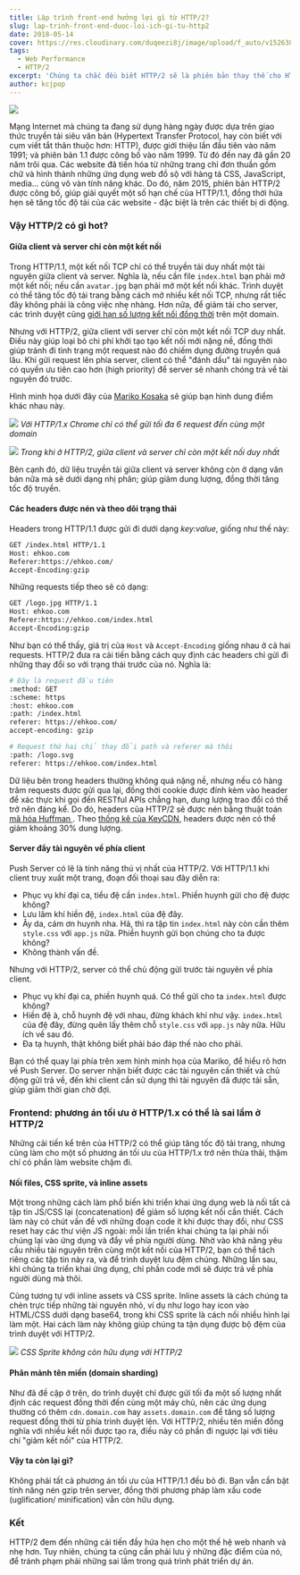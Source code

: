 ```yaml
---
title: Lập trình front-end hưởng lợi gì từ HTTP/2?
slug: lap-trinh-front-end-duoc-loi-ich-gi-tu-http2
date: 2018-05-14
cover: https://res.cloudinary.com/duqeezi8j/image/upload/f_auto/v1526386160/sls-rocket-scene-1_ruuwgh.jpg
tags:
  - Web Performance
  - HTTP/2
excerpt: 'Chúng ta chắc đều biết HTTP/2 sẽ là phiên bản thay thế cho HTTP/1.1. Nhưng chính xác thì HTTP/2 là gì, và đem lại những lợi ích nào cho lập trình viên front-end?'
author: kcjpop
---
```


![](https://res.cloudinary.com/duqeezi8j/image/upload/f_auto/v1526386160/sls-rocket-scene-1_ruuwgh.jpg)

Mạng Internet mà chúng ta đang sử dụng hàng ngày được dựa trên giao thức truyền tải siêu văn bản (Hypertext Transfer Protocol, hay còn biết với cụm viết tắt thân thuộc hơn: HTTP), được giới thiệu lần đầu tiên vào năm 1991; và phiên bản 1.1 được công bố vào năm 1999. Từ đó đến nay đã gần 20 năm trôi qua. Các website đã tiến hóa từ những trang chỉ đơn thuần gồm chữ và hình thành những ứng dụng web đồ sộ với hàng tá CSS, JavaScript, media... cùng vô vàn tính năng khác. Do đó, năm 2015, phiên bản HTTP/2 được công bố, giúp giải quyết một số hạn chế của HTTP/1.1, đồng thời hứa hẹn sẽ tăng tốc độ tải của các website - đặc biệt là trên các thiết bị di động.

### Vậy HTTP/2 có gì hot?

#### Giữa client và server chỉ còn một kết nối

Trong HTTP/1.1, một kết nối TCP chỉ có thể truyền tải duy nhất một tài nguyên giữa client và server. Nghĩa là, nếu cần file `index.html` bạn phải mở một kết nối; nếu cần `avatar.jpg` bạn phải mở một kết nối khác. Trình duyệt có thể tăng tốc độ tải trang bằng cách mở nhiều kết nối TCP, nhưng rất tiếc đây không phải là công việc nhẹ nhàng. Hơn nữa, để giảm tải cho server, các trình duyệt cũng [giới hạn số lượng kết nối đồng thời](https://stackoverflow.com/questions/985431/max-parallel-http-connections-in-a-browser) trên một domain.

Nhưng với HTTP/2, giữa client với server chỉ còn một kết nối TCP duy nhất. Điều này giúp loại bỏ chi phí khởi tạo tạo kết nối mới nặng nề, đồng thời giúp tránh đi tình trạng một request nào đó chiếm dụng đường truyền quá lâu. Khi gửi request lên phía server, client có thể "đánh dấu" tài nguyên nào có quyền ưu tiên cao hơn (high priority) để server sẽ nhanh chóng trả về tài nguyên đó trước.

Hình minh họa dưới đây của [Mariko Kosaka](https://twitter.com/kosamari/status/859958929484337152) sẽ giúp bạn hình dung điểm khác nhau này.

![](https://res.cloudinary.com/duqeezi8j/image/upload/f_auto/v1526295127/C-8t64sXYAEf7GG_dcxvqc.jpg)
_Với HTTP/1.x Chrome chỉ có thể gửi tối đa 6 request đến cùng một domain_

![](https://res.cloudinary.com/duqeezi8j/image/upload/f_auto/v1526295115/C-8t70YXoAEShUL_ykkmgx.jpg)
_Trong khi ở HTTP/2, giữa client và server chỉ còn một kết nối duy nhất_

Bên cạnh đó, dữ liệu truyền tải giữa client và server không còn ở dạng văn bản nữa mà sẽ dưới dạng nhị phân; giúp giảm dung lượng, đồng thời tăng tốc độ truyền.

#### Các headers được nén và theo dõi trạng thái

Headers trong HTTP/1.1 được gửi đi dưới dạng _key:value_, giống như thế này:

```bash
GET /index.html HTTP/1.1
Host: ehkoo.com
Referer:https://ehkoo.com/
Accept-Encoding:gzip
```

Những requests tiếp theo sẽ có dạng:

```bash
GET /logo.jpg HTTP/1.1
Host: ehkoo.com
Referer:https://ehkoo.com/index.html
Accept-Encoding:gzip
```

Như bạn có thể thấy, giá trị của `Host` và `Accept-Encoding` giống nhau ở cả hai requests. HTTP/2 đưa ra cải tiến bằng cách quy định các headers chỉ gửi đi những thay đổi so với trạng thái trước của nó. Nghĩa là:

```bash
# Đây là request đầu tiên
:method: GET
:scheme: https
:host: ehkoo.com
:path: /index.html
referer: https://ehkoo.com/
accept-encoding: gzip
```

```bash
# Request thứ hai chỉ thay đổi path và referer mà thôi
:path: /logo.svg
referer: https://ehkoo.com/index.html
```

Dữ liệu bên trong headers thường không quá nặng nề, nhưng nếu có hàng trăm requests được gửi qua lại, đồng thời cookie được đính kèm vào header để xác thực khi gọi đến RESTful APIs chẳng hạn, dung lượng trao đổi có thể trở nên đáng kể. Do đó, headers của HTTP/2 sẽ được nén bằng thuật toán [mã hóa Huffman ](https://vi.wikipedia.org/wiki/M%C3%A3_h%C3%B3a_Huffman). Theo [thống kê của KeyCDN](https://www.keycdn.com/blog/http2-hpack-compression/), headers được nén có thể giảm khoảng 30% dung lượng.

#### Server đẩy tài nguyên về phía client

Push Server có lẽ là tính năng thú vị nhất của HTTP/2. Với HTTP/1.1 khi client truy xuất một trang, đoạn đối thoại sau đây diễn ra:

- Phục vụ khí đại ca, tiểu đệ cần `index.html`. Phiền huynh gửi cho đệ được không?
- Lưu lãm khí hiền đệ, `index.html` của đệ đây.
- Ây da, cám ơn huynh nha. Hả, thì ra tập tin `index.html` này còn cần thêm `style.css` với `app.js` nữa. Phiền huynh gửi bọn chúng cho ta được không?
- Không thành vấn đề.

Nhưng với HTTP/2, server có thể chủ động gửi trước tài nguyên về phía client.

- Phục vụ khí đại ca, phiền huynh quá. Có thể gửi cho ta `index.html` được không?
- Hiền đệ à, chỗ huynh đệ với nhau, đừng khách khí như vậy. `index.html` của đệ đây, đừng quên lấy thêm chỗ `style.css` với `app.js` này nữa. Hữu ích về sau đó.
- Đa tạ huynh, thật không biết phải báo đáp thế nào cho phải.

Bạn có thể quay lại phía trên xem hình minh họa của Mariko, để hiểu rõ hơn về Push Server. Do server nhận biết được các tài nguyên cần thiết và chủ động gửi trả về, đến khi client cần sử dụng thì tài nguyên đã được tải sẵn, giúp giảm thời gian chờ đợi.

### Frontend: phương án tối ưu ở HTTP/1.x có thể là sai lầm ở HTTP/2

Những cải tiến kể trên của HTTP/2 có thể giúp tăng tốc độ tải trang, nhưng cũng làm cho một số phương án tối ưu của HTTP/1.x trở nên thừa thãi, thậm chí có phần làm website chậm đi.

#### Nối files, CSS sprite, và inline assets

Một trong những cách làm phổ biến khi triển khai ứng dụng web là nối tất cả tập tin JS/CSS lại (concatenation) để giảm số lượng kết nối cần thiết. Cách làm này có chút vấn đề với những đoạn code ít khi được thay đổi, như CSS reset hay các thư viện JS ngoài: mỗi lần triển khai chúng ta lại phải nối chúng lại vào ứng dụng và đẩy về phía người dùng. Nhờ vào khả năng yêu cầu nhiều tài nguyên trên cùng một kết nối của HTTP/2, bạn có thể tách riêng các tập tin này ra, và để trình duyệt lưu đệm chúng. Những lần sau, khi chúng ta triển khai ứng dụng, chỉ phần code mới sẽ được trả về phía người dùng mà thôi.

Cũng tương tự với inline assets và CSS sprite. Inline assets là cách chúng ta chèn trực tiếp những tài nguyên nhỏ, ví dụ như logo hay icon vào HTML/CSS dưới dạng base64, trong khi CSS sprite là cách nối nhiều hình lại làm một. Hai cách làm này không giúp chúng ta tận dụng được bộ đệm của trình duyệt với HTTP/2.

![](https://res.cloudinary.com/duqeezi8j/image/upload/f_auto/v1526386548/nav_logo107_kh5shk.jpg)
_CSS Sprite không còn hữu dụng với HTTP/2_

#### Phân mảnh tên miền (domain sharding)

Như đã đề cập ở trên, do trình duyệt chỉ được gửi tối đa một số lượng nhất định các request đồng thời đến cùng một máy chủ, nên các ứng dụng thường có thêm `cdn.domain.com` hay `assets.domain.com` để tăng số lượng request đồng thời từ phía trình duyệt lên. Với HTTP/2, nhiều tên miền đồng nghĩa với nhiều kết nối được tạo ra, điều này có phần đi ngược lại với tiêu chí "giảm kết nối" của HTTP/2.

#### Vậy ta còn lại gì?

Không phải tất cả phương án tối ưu của HTTP/1.1 đều bỏ đi. Bạn vẫn cần bật tính năng nén gzip trên server, đồng thời phương pháp làm xấu code (uglification/ minification) vẫn còn hữu dụng.

### Kết

HTTP/2 đem đến những cải tiến đầy hứa hẹn cho một thế hệ web nhanh và nhẹ hơn. Tuy nhiên, chúng ta cũng cần phải lưu ý những đặc điểm của nó, để tránh phạm phải những sai lầm trong quá trình phát triển dự án.
